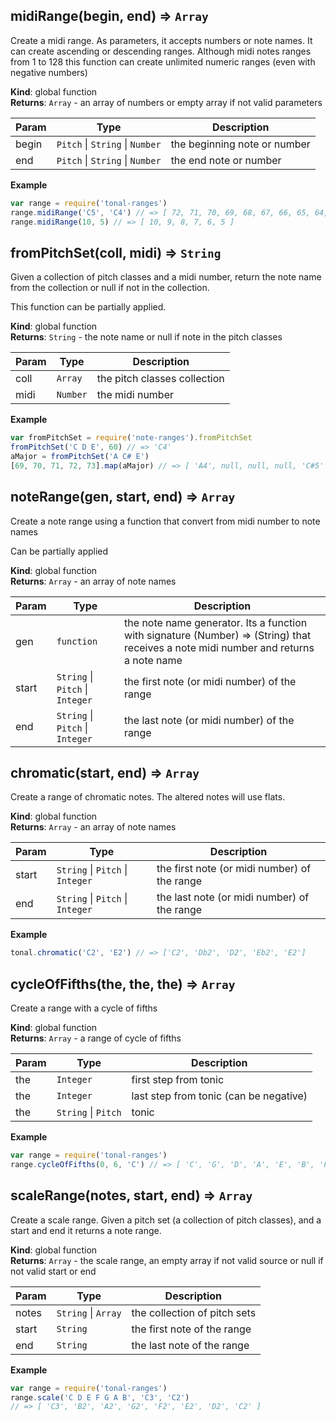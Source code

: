 <a name="midiRange"></a>

## midiRange(begin, end) ⇒ <code>Array</code>
Create a midi range. As parameters, it accepts numbers or note names.
It can create ascending or descending ranges. Although midi notes ranges from
1 to 128 this function can create unlimited numeric ranges (even with
negative numbers)

**Kind**: global function  
**Returns**: <code>Array</code> - an array of numbers or empty array if not valid parameters  

| Param | Type | Description |
| --- | --- | --- |
| begin | <code>Pitch</code> &#124; <code>String</code> &#124; <code>Number</code> | the beginning note or number |
| end | <code>Pitch</code> &#124; <code>String</code> &#124; <code>Number</code> | the end note or number |

**Example**  
```js
var range = require('tonal-ranges')
range.midiRange('C5', 'C4') // => [ 72, 71, 70, 69, 68, 67, 66, 65, 64, 63, 62, 61, 60 ]
range.midiRange(10, 5) // => [ 10, 9, 8, 7, 6, 5 ]
```
<a name="fromPitchSet"></a>

## fromPitchSet(coll, midi) ⇒ <code>String</code>
Given a collection of pitch classes and a midi number, return the note name
from the collection or null if not in the collection.

This function can be partially applied.

**Kind**: global function  
**Returns**: <code>String</code> - the note name or null if note in the pitch classes  

| Param | Type | Description |
| --- | --- | --- |
| coll | <code>Array</code> | the pitch classes collection |
| midi | <code>Number</code> | the midi number |

**Example**  
```js
var fromPitchSet = require('note-ranges').fromPitchSet
fromPitchSet('C D E', 60) // => 'C4'
aMajor = fromPitchSet('A C# E')
[69, 70, 71, 72, 73].map(aMajor) // => [ 'A4', null, null, null, 'C#5' ]
```
<a name="noteRange"></a>

## noteRange(gen, start, end) ⇒ <code>Array</code>
Create a note range using a function that convert from midi number to
note names

Can be partially applied

**Kind**: global function  
**Returns**: <code>Array</code> - an array of note names  

| Param | Type | Description |
| --- | --- | --- |
| gen | <code>function</code> | the note name generator. Its a function with signature (Number) => (String) that receives a note midi number and returns a note name |
| start | <code>String</code> &#124; <code>Pitch</code> &#124; <code>Integer</code> | the first note (or midi number) of the range |
| end | <code>String</code> &#124; <code>Pitch</code> &#124; <code>Integer</code> | the last note (or midi number) of the range |

<a name="chromatic"></a>

## chromatic(start, end) ⇒ <code>Array</code>
Create a range of chromatic notes. The altered notes will use flats.

**Kind**: global function  
**Returns**: <code>Array</code> - an array of note names  

| Param | Type | Description |
| --- | --- | --- |
| start | <code>String</code> &#124; <code>Pitch</code> &#124; <code>Integer</code> | the first note (or midi number) of the range |
| end | <code>String</code> &#124; <code>Pitch</code> &#124; <code>Integer</code> | the last note (or midi number) of the range |

**Example**  
```js
tonal.chromatic('C2', 'E2') // => ['C2', 'Db2', 'D2', 'Eb2', 'E2']
```
<a name="cycleOfFifths"></a>

## cycleOfFifths(the, the, the) ⇒ <code>Array</code>
Create a range with a cycle of fifths

**Kind**: global function  
**Returns**: <code>Array</code> - a range of cycle of fifths  

| Param | Type | Description |
| --- | --- | --- |
| the | <code>Integer</code> | first step from tonic |
| the | <code>Integer</code> | last step from tonic (can be negative) |
| the | <code>String</code> &#124; <code>Pitch</code> | tonic |

**Example**  
```js
var range = require('tonal-ranges')
range.cycleOfFifths(0, 6, 'C') // => [ 'C', 'G', 'D', 'A', 'E', 'B', 'F#' ])
```
<a name="scaleRange"></a>

## scaleRange(notes, start, end) ⇒ <code>Array</code>
Create a scale range. Given a pitch set (a collection of pitch classes),
and a start and end it returns a note range.

**Kind**: global function  
**Returns**: <code>Array</code> - the scale range, an empty array if not valid source or
null if not valid start or end  

| Param | Type | Description |
| --- | --- | --- |
| notes | <code>String</code> &#124; <code>Array</code> | the collection of pitch sets |
| start | <code>String</code> | the first note of the range |
| end | <code>String</code> | the last note of the range |

**Example**  
```js
var range = require('tonal-ranges')
range.scale('C D E F G A B', 'C3', 'C2')
// => [ 'C3', 'B2', 'A2', 'G2', 'F2', 'E2', 'D2', 'C2' ]
```
